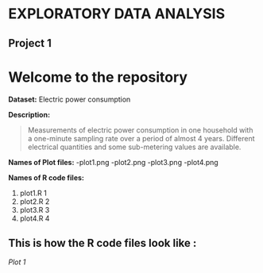 EXPLORATORY DATA ANALYSIS 
=========================

Project 1
----------

# Welcome to the repository

**Dataset:** Electric power consumption

**Description:** 
>Measurements of electric power consumption in one household with a 
one-minute sampling rate over a period of almost 4 years.
>Different electrical quantities and some sub-metering values are available.

**Names of Plot files:** 
-plot1.png 
-plot2.png 
-plot3.png 
-plot4.png

**Names of R code files:** 
1. plot1.R 1
2. plot2.R 2
3. plot3.R 3
4. plot4.R 4

## This is how the R code files look like :

*Plot 1*



